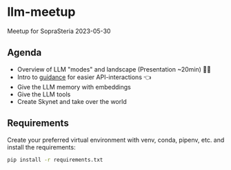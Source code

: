 # llm-meetup
Meetup for SopraSteria 2023-05-30

## Agenda
- Overview of LLM "modes" and landscape (Presentation ~20min) 👩‍🎓
- Intro to [guidance](https://github.com/microsoft/guidance) for easier API-interactions 👈
- Give the LLM memory with embeddings 
- Give the LLM tools 
- Create Skynet and take over the world 

## Requirements
Create your preferred virtual environment with venv, conda, pipenv, etc. and install the requirements:
```bash
pip install -r requirements.txt
```
